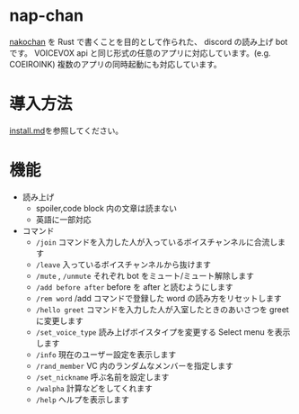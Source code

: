 # nap-chan
[nakochan](https://github.com/niuez/nakochan) を Rust で書くことを目的として作られた、 discord の読み上げ bot です。
VOICEVOX api と同じ形式の任意のアプリに対応しています。(e.g. COEIROINK)
複数のアプリの同時起動にも対応しています。

# 導入方法
[install.md](./install.md)を参照してください。


# 機能
- 読み上げ
  - spoiler,code block 内の文章は読まない
  - 英語に一部対応
- コマンド
  - `/join` コマンドを入力した人が入っているボイスチャンネルに合流します
  - `/leave` 入っているボイスチャンネルから抜けます
  - `/mute` , `/unmute` それぞれ bot をミュート/ミュート解除します
  - `/add before after` before を after と読むようにします
  - `/rem word` /add コマンドで登録した word の読み方をリセットします
  - `/hello greet` コマンドを入力した人が入室したときのあいさつを greet に変更します
  - `/set_voice_type` 読み上げボイスタイプを変更する Select menu を表示します
  - `/info` 現在のユーザー設定を表示します
  - `/rand_member` VC 内のランダムなメンバーを指定します
  - `/set_nickname` 呼ぶ名前を設定します
  - `/walpha` 計算などをしてくれます
  - `/help` ヘルプを表示します
